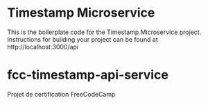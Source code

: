 # Timestamp Microservice

This is the boilerplate code for the Timestamp Microservice project. Instructions for building your project can be found at http://localhost:3000/api

# fcc-timestamp-api-service

Projet de certification FreeCodeCamp
